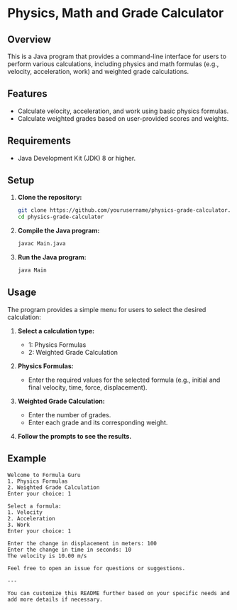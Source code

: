 # Physics, Math and Grade Calculator

## Overview

This is a Java program that provides a command-line interface for users to perform various calculations, including physics and math formulas (e.g., velocity, acceleration, work) and weighted grade calculations.

## Features

- Calculate velocity, acceleration, and work using basic physics formulas.
- Calculate weighted grades based on user-provided scores and weights.

## Requirements

- Java Development Kit (JDK) 8 or higher.

## Setup

1. **Clone the repository:**

    ```bash
    git clone https://github.com/yourusername/physics-grade-calculator.git
    cd physics-grade-calculator
    ```

2. **Compile the Java program:**

    ```bash
    javac Main.java
    ```

3. **Run the Java program:**

    ```bash
    java Main
    ```

## Usage

The program provides a simple menu for users to select the desired calculation:

1. **Select a calculation type:**
    - 1: Physics Formulas
    - 2: Weighted Grade Calculation

2. **Physics Formulas:**
    - Enter the required values for the selected formula (e.g., initial and final velocity, time, force, displacement).

3. **Weighted Grade Calculation:**
    - Enter the number of grades.
    - Enter each grade and its corresponding weight.

4. **Follow the prompts to see the results.**

## Example

```plaintext
Welcome to Formula Guru
1. Physics Formulas
2. Weighted Grade Calculation
Enter your choice: 1

Select a formula:
1. Velocity
2. Acceleration
3. Work
Enter your choice: 1

Enter the change in displacement in meters: 100
Enter the change in time in seconds: 10
The velocity is 10.00 m/s

Feel free to open an issue for questions or suggestions.

---

You can customize this README further based on your specific needs and add more details if necessary.
